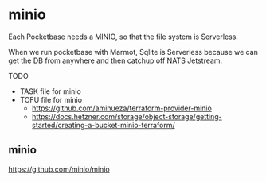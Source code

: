 # minio

Each Pocketbase needs a MINIO, so that the file system is Serverless.

When we run pocketbase with Marmot, Sqlite is Serverless because we can get the DB from anywhere and then catchup off NATS Jetstream.

TODO

- TASK file for minio
- TOFU file for minio
  - https://github.com/aminueza/terraform-provider-minio
  - https://docs.hetzner.com/storage/object-storage/getting-started/creating-a-bucket-minio-terraform/

## minio

https://github.com/minio/minio




